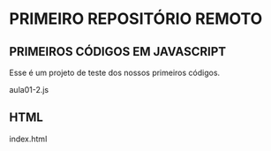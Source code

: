 # PRIMEIRO REPOSITÓRIO REMOTO

## PRIMEIROS CÓDIGOS EM JAVASCRIPT
Esse é um projeto de teste dos nossos primeiros códigos.

aula01-2.js

## HTML

index.html
